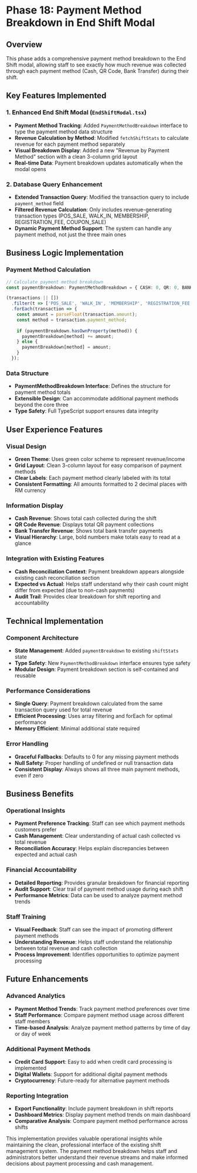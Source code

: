 # Phase 18: Payment Method Breakdown in End Shift Modal

## Overview
This phase adds a comprehensive payment method breakdown to the End Shift modal, allowing staff to see exactly how much revenue was collected through each payment method (Cash, QR Code, Bank Transfer) during their shift.

## Key Features Implemented

### 1. Enhanced End Shift Modal (`EndShiftModal.tsx`)
- **Payment Method Tracking**: Added `PaymentMethodBreakdown` interface to type the payment method data structure
- **Revenue Calculation by Method**: Modified `fetchShiftStats` to calculate revenue for each payment method separately
- **Visual Breakdown Display**: Added a new "Revenue by Payment Method" section with a clean 3-column grid layout
- **Real-time Data**: Payment breakdown updates automatically when the modal opens

### 2. Database Query Enhancement
- **Extended Transaction Query**: Modified the transaction query to include `payment_method` field
- **Filtered Revenue Calculation**: Only includes revenue-generating transaction types (POS_SALE, WALK_IN, MEMBERSHIP, REGISTRATION_FEE, COUPON_SALE)
- **Dynamic Payment Method Support**: The system can handle any payment method, not just the three main ones

## Business Logic Implementation

### Payment Method Calculation
```typescript
// Calculate payment method breakdown
const paymentBreakdown: PaymentMethodBreakdown = { CASH: 0, QR: 0, BANK_TRANSFER: 0 };

(transactions || [])
  .filter(t => ['POS_SALE', 'WALK_IN', 'MEMBERSHIP', 'REGISTRATION_FEE', 'COUPON_SALE'].includes(t.type))
  .forEach(transaction => {
    const amount = parseFloat(transaction.amount);
    const method = transaction.payment_method;
    
    if (paymentBreakdown.hasOwnProperty(method)) {
      paymentBreakdown[method] += amount;
    } else {
      paymentBreakdown[method] = amount;
    }
  });
```

### Data Structure
- **PaymentMethodBreakdown Interface**: Defines the structure for payment method totals
- **Extensible Design**: Can accommodate additional payment methods beyond the core three
- **Type Safety**: Full TypeScript support ensures data integrity

## User Experience Features

### Visual Design
- **Green Theme**: Uses green color scheme to represent revenue/income
- **Grid Layout**: Clean 3-column layout for easy comparison of payment methods
- **Clear Labels**: Each payment method clearly labeled with its total
- **Consistent Formatting**: All amounts formatted to 2 decimal places with RM currency

### Information Display
- **Cash Revenue**: Shows total cash collected during the shift
- **QR Code Revenue**: Displays total QR payment collections
- **Bank Transfer Revenue**: Shows total bank transfer payments
- **Visual Hierarchy**: Large, bold numbers make totals easy to read at a glance

### Integration with Existing Features
- **Cash Reconciliation Context**: Payment breakdown appears alongside existing cash reconciliation section
- **Expected vs Actual**: Helps staff understand why their cash count might differ from expected (due to non-cash payments)
- **Audit Trail**: Provides clear breakdown for shift reporting and accountability

## Technical Implementation

### Component Architecture
- **State Management**: Added `paymentBreakdown` to existing `shiftStats` state
- **Type Safety**: New `PaymentMethodBreakdown` interface ensures type safety
- **Modular Design**: Payment breakdown section is self-contained and reusable

### Performance Considerations
- **Single Query**: Payment breakdown calculated from the same transaction query used for total revenue
- **Efficient Processing**: Uses array filtering and forEach for optimal performance
- **Memory Efficient**: Minimal additional state required

### Error Handling
- **Graceful Fallbacks**: Defaults to 0 for any missing payment methods
- **Null Safety**: Proper handling of undefined or null transaction data
- **Consistent Display**: Always shows all three main payment methods, even if zero

## Business Benefits

### Operational Insights
- **Payment Preference Tracking**: Staff can see which payment methods customers prefer
- **Cash Management**: Clear understanding of actual cash collected vs total revenue
- **Reconciliation Accuracy**: Helps explain discrepancies between expected and actual cash

### Financial Accountability
- **Detailed Reporting**: Provides granular breakdown for financial reporting
- **Audit Support**: Clear trail of payment method usage during each shift
- **Performance Metrics**: Data can be used to analyze payment method trends

### Staff Training
- **Visual Feedback**: Staff can see the impact of promoting different payment methods
- **Understanding Revenue**: Helps staff understand the relationship between total revenue and cash collection
- **Process Improvement**: Identifies opportunities to optimize payment processing

## Future Enhancements

### Advanced Analytics
- **Payment Method Trends**: Track payment method preferences over time
- **Staff Performance**: Compare payment method usage across different staff members
- **Time-based Analysis**: Analyze payment method patterns by time of day or day of week

### Additional Payment Methods
- **Credit Card Support**: Easy to add when credit card processing is implemented
- **Digital Wallets**: Support for additional digital payment methods
- **Cryptocurrency**: Future-ready for alternative payment methods

### Reporting Integration
- **Export Functionality**: Include payment breakdown in shift reports
- **Dashboard Metrics**: Display payment method trends on main dashboard
- **Comparative Analysis**: Compare payment method performance across shifts

This implementation provides valuable operational insights while maintaining the clean, professional interface of the existing shift management system. The payment method breakdown helps staff and administrators better understand their revenue streams and make informed decisions about payment processing and cash management.